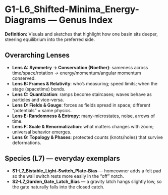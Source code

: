 # G1-L6_Shifted-Minima_Energy-Diagrams — Genus Index
**Definition:** Visuals and sketches that highlight how one basin sits deeper, steering equilibrium into the preferred side.

## Overarching Lenses

- **Lens A: Symmetry -> Conservation (Noether)**: sameness across time/space/rotation → energy/momentum/angular momentum conserved.
- **Lens B: Frames & Relativity**: who’s measuring; speed limits; when the stage (spacetime) bends.
- **Lens C: Quantization**: ramps become staircases; waves behave as particles and vice-versa.
- **Lens D: Fields & Gauge**: forces as fields spread in space; different “potentials” = same physics.
- **Lens E: Randomness & Entropy**: many-microstates, noise, arrows of time.
- **Lens F: Scale & Renormalization**: what matters changes with zoom; universal behavior emerges.
- **Lens G: Topology & Phases**: protected counts (knots/holes) that survive deformations.

## Species (L7) — everyday exemplars
- **S1-L7_Bistable_Light-Switch_Plate-Bias** — homeowner adds a felt pad so the wall switch rests more easily in the “off” notch.
- **S2-L7_Garden_Gate_Latch_Bias** — a gravity latch hangs slightly low, so the gate naturally falls into the closed catch.
